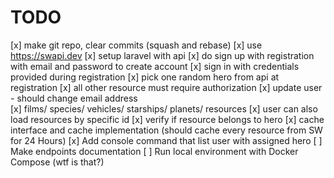 # TODO

[x] make git repo, clear commits (squash and rebase)
[x] use https://swapi.dev 
[x] setup laravel with api
[x] do sign up with registration with email and password to create account
[x] sign in with credentials provided during registration
[x] pick one random hero from api at registration
[x] all other resource must require authorization
[x] update user - should change email address   
[x] films/ species/ vehicles/ starships/ planets/ resources
[x] user can also load resources by specific id 
[x] verify if resource belongs to hero
[x] cache interface and cache implementation (should cache every resource from SW for 24 Hours)
[x] Add console command that list user with assigned hero
[ ] Make endpoints documentation 
[ ] Run local environment with Docker Compose (wtf is that?)
